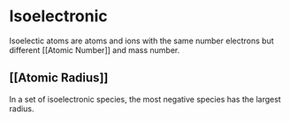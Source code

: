 # Isoelectronic 

Isoelectic atoms are atoms and ions with the same number electrons but different [[Atomic Number]] and mass number. 

## [[Atomic Radius]]
In a set of isoelectronic species, the most negative species has the largest radius.